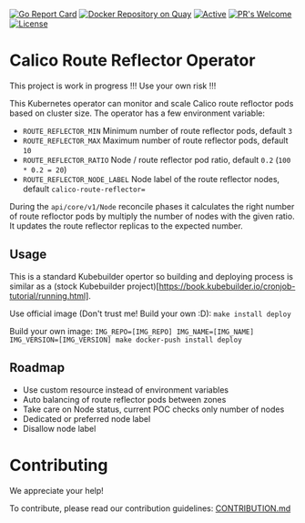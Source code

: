 [![Go Report Card](https://goreportcard.com/badge/github.com/mhmxs/calico-route-reflector-operator)](https://goreportcard.com/report/mhmxs/calico-route-reflector-operator) [![Docker Repository on Quay](https://quay.io/repository/mhmxs/calico-route-reflector-controller/status "Docker Repository on Quay")](https://quay.io/repository/mhmxs/calico-route-reflector-controller) [![Active](http://img.shields.io/badge/Status-Active-green.svg)](https://github.com/mhmxs/calico-route-reflector-operator) [![PR's Welcome](https://img.shields.io/badge/PRs-welcome-brightgreen.svg?style=flat)](https://github.com/mhmxs/calico-route-reflector-operator/pulls) [![License](https://img.shields.io/badge/License-Apache%202.0-blue.svg)](https://opensource.org/licenses/Apache-2.0)

# Calico Route Reflector Operator

This project is work in progress !!!
Use your own risk !!!

This Kubernetes operator can monitor and scale Calico route refloctor pods based on cluster size. The operator has a few environment variable:
 * `ROUTE_REFLECTOR_MIN` Minimum number of route reflector pods, default `3`
 * `ROUTE_REFLECTOR_MAX` Maximum number of route reflector pods, default `10`
 * `ROUTE_REFLECTOR_RATIO` Node / route reflector pod ratio, default `0.2` (`100 * 0.2 = 20`)
 * `ROUTE_REFLECTOR_NODE_LABEL` Node label of the route reflector nodes, default `calico-route-reflector=`
 
During the `api/core/v1/Node` reconcile phases it calculates the right number of route refloctor pods by multiply the number of nodes with the given ratio.
It updates the route reflector replicas to the expected number.

## Usage

This is a standard Kubebuilder opertor so building and deploying process is similar as a (stock Kubebuilder project)[https://book.kubebuilder.io/cronjob-tutorial/running.html].

Use official image (Don't trust me! Build your own :D):
`make install deploy`

Build your own image:
`IMG_REPO=[IMG_REPO] IMG_NAME=[IMG_NAME] IMG_VERSION=[IMG_VERSION] make docker-push install deploy`

## Roadmap

 * Use custom resource instead of environment variables
 * Auto balancing of route reflector pods between zones
 * Take care on Node status, current POC checks only number of nodes
 * Dedicated or preferred node label
 * Disallow node label

# Contributing

We appreciate your help!

To contribute, please read our contribution guidelines: [CONTRIBUTION.md](CONTRIBUTION.md)
